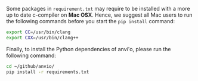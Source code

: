 Some packages in `requirement.txt` may require to be installed with a more up to date c-compiler on **Mac OSX**. Hence, we suggest all Mac users to run the following commands before you start the `pip install` command:

```bash
export CC=/usr/bin/clang
export CXX=/usr/bin/clang++
```

Finally, to install the Python dependencies of anvi'o, please run the following command:

``` bash
cd ~/github/anvio/
pip install -r requirements.txt
```
